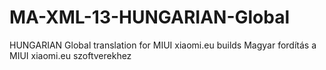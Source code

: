 # MA-XML-13-HUNGARIAN-Global
HUNGARIAN Global translation for MIUI xiaomi.eu builds 
Magyar fordítás a MIUI xiaomi.eu szoftverekhez

